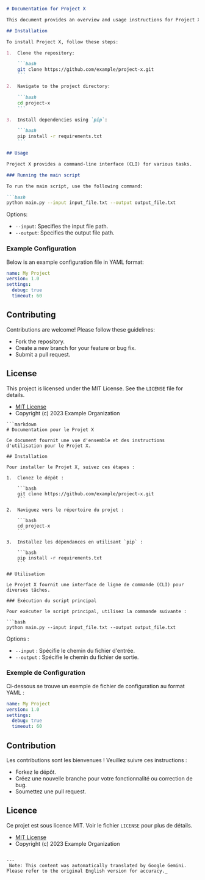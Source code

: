 ```markdown
# Documentation for Project X

This document provides an overview and usage instructions for Project X.

## Installation

To install Project X, follow these steps:

1.  Clone the repository:

    ```bash
    git clone https://github.com/example/project-x.git
    ```

2.  Navigate to the project directory:

    ```bash
    cd project-x
    ```

3.  Install dependencies using `pip`:

    ```bash
    pip install -r requirements.txt
    ```

## Usage

Project X provides a command-line interface (CLI) for various tasks.

### Running the main script

To run the main script, use the following command:

```bash
python main.py --input input_file.txt --output output_file.txt
```

Options:

*   `--input`: Specifies the input file path.
*   `--output`: Specifies the output file path.

### Example Configuration

Below is an example configuration file in YAML format:

```yaml
name: My Project
version: 1.0
settings:
  debug: true
  timeout: 60
```

## Contributing

Contributions are welcome! Please follow these guidelines:

*   Fork the repository.
*   Create a new branch for your feature or bug fix.
*   Submit a pull request.

## License

This project is licensed under the MIT License. See the `LICENSE` file for details.

*   [MIT License](https://opensource.org/licenses/MIT)
*   Copyright (c) 2023 Example Organization
```
```markdown
# Documentation pour le Projet X

Ce document fournit une vue d'ensemble et des instructions d'utilisation pour le Projet X.

## Installation

Pour installer le Projet X, suivez ces étapes :

1.  Clonez le dépôt :

    ```bash
    git clone https://github.com/example/project-x.git
    ```

2.  Naviguez vers le répertoire du projet :

    ```bash
    cd project-x
    ```

3.  Installez les dépendances en utilisant `pip` :

    ```bash
    pip install -r requirements.txt
    ```

## Utilisation

Le Projet X fournit une interface de ligne de commande (CLI) pour diverses tâches.

### Exécution du script principal

Pour exécuter le script principal, utilisez la commande suivante :

```bash
python main.py --input input_file.txt --output output_file.txt
```

Options :

*   `--input` : Spécifie le chemin du fichier d'entrée.
*   `--output` : Spécifie le chemin du fichier de sortie.

### Exemple de Configuration

Ci-dessous se trouve un exemple de fichier de configuration au format YAML :

```yaml
name: My Project
version: 1.0
settings:
  debug: true
  timeout: 60
```

## Contribution

Les contributions sont les bienvenues ! Veuillez suivre ces instructions :

*   Forkez le dépôt.
*   Créez une nouvelle branche pour votre fonctionnalité ou correction de bug.
*   Soumettez une pull request.

## Licence

Ce projet est sous licence MIT. Voir le fichier `LICENSE` pour plus de détails.

*   [MIT License](https://opensource.org/licenses/MIT)
*   Copyright (c) 2023 Example Organization
```

---
_Note: This content was automatically translated by Google Gemini. Please refer to the original English version for accuracy._